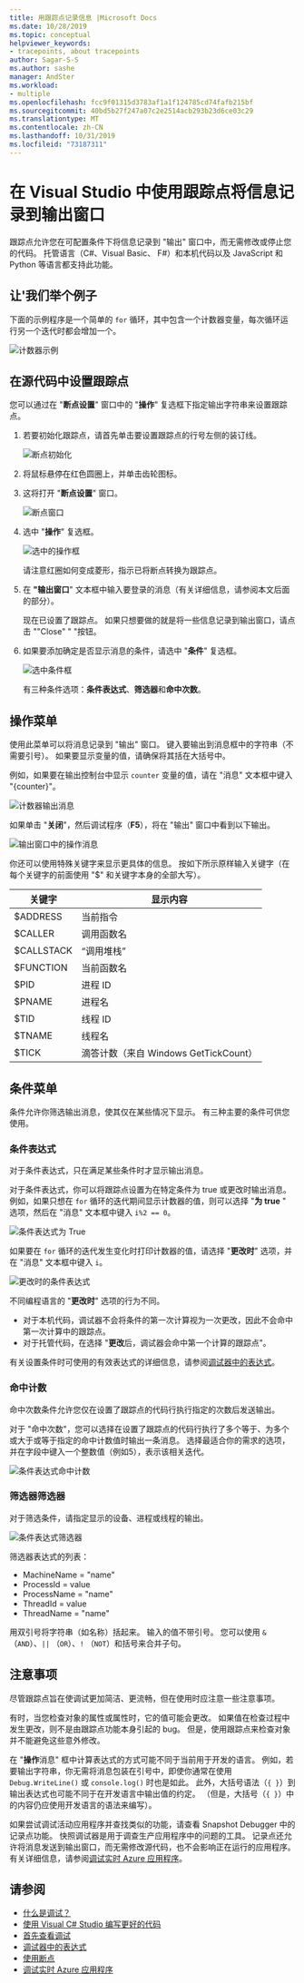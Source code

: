 ```yaml
---
title: 用跟踪点记录信息 |Microsoft Docs
ms.date: 10/28/2019
ms.topic: conceptual
helpviewer_keywords:
- tracepoints, about tracepoints
author: Sagar-S-S
ms.author: sashe
manager: AndSter
ms.workload:
- multiple
ms.openlocfilehash: fcc9f01315d3783af1a1f124785cd74fafb215bf
ms.sourcegitcommit: 40bd5b27f247a07c2e2514acb293b23d6ce03c29
ms.translationtype: MT
ms.contentlocale: zh-CN
ms.lasthandoff: 10/31/2019
ms.locfileid: "73187311"
---
```

# <a name="log-info-to-the-output-window-using-tracepoints-in-visual-studio"></a>在 Visual Studio 中使用跟踪点将信息记录到输出窗口

跟踪点允许您在可配置条件下将信息记录到 "输出" 窗口中，而无需修改或停止您的代码。 托管语言（C#、Visual Basic、 F#）和本机代码以及 JavaScript 和 Python 等语言都支持此功能。

## <a name="let39s-take-an-example"></a>让&#39;我们举个例子

下面的示例程序是一个简单的 `for` 循环，其中包含一个计数器变量，每次循环运行另一个迭代时都会增加一个。

![计数器示例](../debugger/media/counterexample.png "计数器示例")

## <a name="set-tracepoints-in-source-code"></a>在源代码中设置跟踪点

您可以通过在 "**断点设置**" 窗口中的 "**操作**" 复选框下指定输出字符串来设置跟踪点。

1. 若要初始化跟踪点，请首先单击要设置跟踪点的行号左侧的装订线。

   ![断点初始化](../debugger/media/breakpointinitialization.png "断点初始化")

2. 将鼠标悬停在红色圆圈上，并单击齿轮图标。
3. 这将打开 "**断点设置**" 窗口。

   ![断点窗口](../debugger/media/breakpointwindow.png "断点窗口")

4. 选中 "**操作**" 复选框。

   ![选中的操作框](../debugger/media/checkedactionsbox.png "选中的操作框")

   请注意红圈如何变成菱形，指示已将断点转换为跟踪点。

5. 在 **"输出窗口**" 文本框中输入要登录的消息（有关详细信息，请参阅本文后面的部分）。

   现在已设置了跟踪点。 如果只想要做的就是将一些信息记录到输出窗口，请点击 "&quot;Close" &quot; "按钮。

6. 如果要添加确定是否显示消息的条件，请选中 "**条件**" 复选框。

   ![选中条件框](../debugger/media/checkedconditionsbox.png "选中条件框")

   有三种条件选项：**条件表达式**、**筛选器**和**命中次数**。

## <a name="actions-menu"></a>操作菜单

使用此菜单可以将消息记录到 "输出" 窗口。 键入要输出到消息框中的字符串（不需要引号）。 如果要显示变量的值，请确保将其括在大括号中。

例如，如果要在输出控制台中显示 `counter` 变量的值，请在 "消息" 文本框中键入 "{counter}"。

![计数器输出消息](../debugger/media/counteroutputmessage.png "计数器输出消息")

如果单击 "**关闭**"，然后调试程序（**F5**），将在 "输出" 窗口中看到以下输出。

![输出窗口中的操作消息](../debugger/media/actionsmessageinoutputwindow.png "输出窗口中的操作消息")

你还可以使用特殊关键字来显示更具体的信息。 按如下所示原样输入关键字（在每个关键字的前面使用 "$" 和关键字本身的全部大写）。

| 关键字 | 显示内容 |
| --- | --- |
| $ADDRESS | 当前指令 |
| $CALLER | 调用函数名 |
| $CALLSTACK | “调用堆栈” |
| $FUNCTION | 当前函数名 |
| $PID | 进程 ID |
| $PNAME | 进程名 |
| $TID | 线程 ID |
| $TNAME   | 线程名 |
| $TICK | 滴答计数（来自 Windows GetTickCount） |

## <a name="conditions-menu"></a>条件菜单

条件允许你筛选输出消息，使其仅在某些情况下显示。 有三种主要的条件可供您使用。

### <a name="conditional-expression"></a>条件表达式
对于条件表达式，只在满足某些条件时才显示输出消息。

对于条件表达式，你可以将跟踪点设置为在特定条件为 true 或更改时输出消息。 例如，如果只想在 `for` 循环的迭代期间显示计数器的值，则可以选择 "**为 true** " 选项，然后在 "消息" 文本框中键入 `i%2 == 0`。

![条件表达式为 True](../debugger/media/conditionalexpressionistrue.png "条件表达式为 True")

如果要在 `for` 循环的迭代发生变化时打印计数器的值，请选择 "**更改时**" 选项，并在 "消息" 文本框中键入 `i`。

![更改时的条件表达式](../debugger/media/conditionalexpressionwhenchanged.png "更改时的条件表达式")

不同编程语言的 "**更改时**" 选项的行为不同。

- 对于本机代码，调试器不会将条件的第一次计算视为一次更改，因此不会命中第一次计算中的跟踪点。
- 对于托管代码，在选择 "**更改**后，调试器会命中第一个计算的跟踪点"。

有关设置条件时可使用的有效表达式的详细信息，请参阅[调试器中的表达式](expressions-in-the-debugger.md)。

### <a name="hit-count"></a>命中计数
命中次数条件允许您仅在设置了跟踪点的代码行执行指定的次数后发送输出。

对于 "命中次数"，您可以选择在设置了跟踪点的代码行执行了多个等于、为多个或大于或等于指定的命中计数值时输出一条消息。 选择最适合你的需求的选项，并在字段中键入一个整数值（例如5），表示该相关迭代。

![条件表达式命中计数](../debugger/media/conditionalexpressionhitcount.png "条件表达式命中计数")

### <a name="filter"></a>筛选器筛选器
对于筛选条件，请指定显示的设备、进程或线程的输出。

![条件表达式筛选器](../debugger/media/conditionalexpressionfilter.png "条件表达式筛选器")

筛选器表达式的列表：

- MachineName = "name"
- ProcessId = value
- ProcessName = "name"
- ThreadId = value
- ThreadName = "name"

用双引号将字符串（如名称）括起来。 输入的值不带引号。 您可以使用 `&` （`AND`）、`||` （`OR`）、`!` （`NOT`）和括号来合并子句。

## <a name="considerations"></a>注意事项

尽管跟踪点旨在使调试更加简洁、更流畅，但在使用时应注意一些注意事项。

有时，当您检查对象的属性或属性时，它的值可能会更改。 如果值在检查过程中发生更改，则不是由跟踪点功能本身引起的 bug。 但是，使用跟踪点来检查对象并不能避免这些意外修改。

在 "**操作**消息" 框中计算表达式的方式可能不同于当前用于开发的语言。 例如，若要输出字符串，你无需将消息包装在引号中，即使你通常在使用 `Debug.WriteLine()` 或 `console.log()` 时也是如此。 此外，大括号语法（`{ }`）到输出表达式也可能不同于在开发语言中输出值的约定。 （但是，大括号（`{ }`）中的内容仍应使用开发语言的语法来编写）。

如果尝试调试活动应用程序并查找类似的功能，请查看 Snapshot Debugger 中的记录点功能。 快照调试器是用于调查生产应用程序中的问题的工具。 记录点还允许将消息发送到输出窗口，而无需修改源代码，也不会影响正在运行的应用程序。 有关详细信息，请参阅[调试实时 Azure 应用程序](../debugger/debug-live-azure-applications.md)。

## <a name="see-also"></a>请参阅

- [什么是调试？](../debugger/what-is-debugging.md)
- [使用 Visual C# Studio 编写更好的代码](../debugger/write-better-code-with-visual-studio.md)
- [首先查看调试](../debugger/debugger-feature-tour.md)
- [调试器中的表达式](expressions-in-the-debugger.md)
- [使用断点](../debugger/using-breakpoints.md)
- [调试实时 Azure 应用程序](../debugger/debug-live-azure-applications.md)
